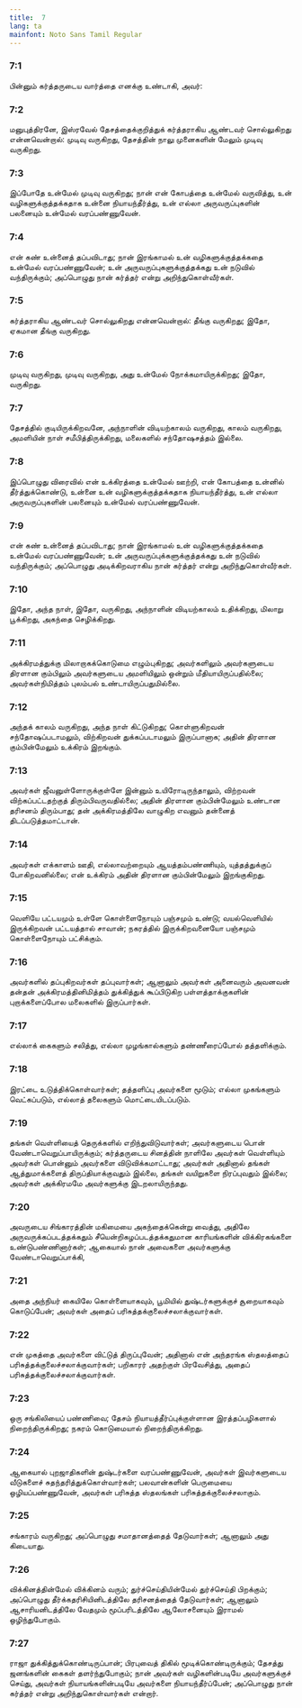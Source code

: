```yaml
---
title:  7
lang: ta
mainfont: Noto Sans Tamil Regular
---
```


###  7:1

பின்னும் கர்த்தருடைய வார்த்தை எனக்கு உண்டாகி, அவர்:

###  7:2

மனுபுத்திரனே, இஸ்ரவேல் தேசத்தைக்குறித்துக் கர்த்தராகிய ஆண்டவர் சொல்லுகிறது என்னவென்றால்: முடிவு வருகிறது, தேசத்தின் நாலு முனைகளின் மேலும் முடிவு வருகிறது.

###  7:3

இப்போதே உன்மேல் முடிவு வருகிறது; நான் என் கோபத்தை உன்மேல் வருவித்து, உன் வழிகளுக்குத்தக்கதாக உன்னை நியாயந்தீர்த்து, உன் எல்லா அருவருப்புகளின் பலனையும் உன்மேல் வரப்பண்ணுவேன்.

###  7:4

என் கண் உன்னைத் தப்பவிடாது; நான் இரங்காமல் உன் வழிகளுக்குத்தக்கதை உன்மேல் வரப்பண்ணுவேன்; உன் அருவருப்புகளுக்குத்தக்கது உன் நடுவில் வந்திருக்கும்; அப்பொழுது நான் கர்த்தர் என்று அறிந்துகொள்வீர்கள்.

###  7:5

கர்த்தராகிய ஆண்டவர் சொல்லுகிறது என்னவென்றால்: தீங்கு வருகிறது; இதோ, ஏகமான தீங்கு வருகிறது.

###  7:6

முடிவு வருகிறது, முடிவு வருகிறது, அது உன்மேல் நோக்கமாயிருக்கிறது; இதோ, வருகிறது.

###  7:7

தேசத்தில் குடியிருக்கிறவனே, அந்நாளின் விடியற்காலம் வருகிறது, காலம் வருகிறது, அமளியின் நாள் சமீபித்திருக்கிறது, மலைகளில் சந்தோஷசத்தம் இல்லை.

###  7:8

இப்பொழுது விரைவில் என் உக்கிரத்தை உன்மேல் ஊற்றி, என் கோபத்தை உன்னில் தீர்த்துக்கொண்டு, உன்னை உன் வழிகளுக்குத்தக்கதாக நியாயந்தீர்த்து, உன் எல்லா அருவருப்புகளின் பலனையும் உன்மேல் வரப்பண்ணுவேன்.

###  7:9

என் கண் உன்னைத் தப்பவிடாது; நான் இரங்காமல் உன் வழிகளுக்குத்தக்கதை உன்மேல் வரப்பண்ணுவேன்; உன் அருவருப்புக்களுக்குத்தக்கது உன் நடுவில் வந்திருக்கும்; அப்பொழுது அடிக்கிறவராகிய நான் கர்த்தர் என்று அறிந்துகொள்வீர்கள்.

###  7:10

இதோ, அந்த நாள், இதோ, வருகிறது, அந்நாளின் விடியற்காலம் உதிக்கிறது, மிலாறு பூக்கிறது, அகந்தை செழிக்கிறது.

###  7:11

அக்கிரமத்துக்கு மிலாறாகக்கொடுமை எழும்புகிறது; அவர்களிலும் அவர்களுடைய திரளான கும்பிலும் அவர்களுடைய அமளியிலும் ஒன்றும் மீதியாயிருப்பதில்லை; அவர்கள்நிமித்தம் புலம்பல் உண்டாயிருப்பதுமில்லை.

###  7:12

அந்தக் காலம் வருகிறது, அந்த நாள் கிட்டுகிறது; கொள்ளுகிறவன் சந்தோஷப்படாமலும், விற்கிறவன் துக்கப்படாமலும் இருப்பானாக; அதின் திரளான கும்பின்மேலும் உக்கிரம் இறங்கும்.

###  7:13

அவர்கள் ஜீவனுள்ளோருக்குள்ளே இன்னும் உயிரோடிருந்தாலும், விற்றவன் விற்கப்பட்டதற்குத் திரும்பிவருவதில்லை; அதின் திரளான கும்பின்மேலும் உண்டான தரிசனம் திரும்பாது; தன் அக்கிரமத்திலே வாழுகிற எவனும் தன்னைத் திடப்படுத்தமாட்டான்.

###  7:14

அவர்கள் எக்காளம் ஊதி, எல்லாவற்றையும் ஆயத்தம்பண்ணியும், யுத்தத்துக்குப் போகிறவனில்லை; என் உக்கிரம் அதின் திரளான கும்பின்மேலும் இறங்குகிறது.

###  7:15

வெளியே பட்டயமும் உள்ளே கொள்ளைநோயும் பஞ்சமும் உண்டு; வயல்வெளியில் இருக்கிறவன் பட்டயத்தால் சாவான்; நகரத்தில் இருக்கிறவனையோ பஞ்சமும் கொள்ளைநோயும் பட்சிக்கும்.

###  7:16

அவர்களில் தப்புகிறவர்கள் தப்புவார்கள்; ஆனாலும் அவர்கள் அனைவரும் அவனவன் தன்தன் அக்கிரமத்தினிமித்தம் துக்கித்துக் கூப்பிடுகிற பள்ளத்தாக்குகளின் புறாக்களைப்போல மலைகளில் இருப்பார்கள்.

###  7:17

எல்லாக் கைகளும் சலித்து, எல்லா முழங்கால்களும் தண்ணீரைப்போல் தத்தளிக்கும்.

###  7:18

இரட்டை உடுத்திக்கொள்வார்கள்; தத்தளிப்பு அவர்களை மூடும்; எல்லா முகங்களும் வெட்கப்படும், எல்லாத் தலைகளும் மொட்டையிடப்படும்.

###  7:19

தங்கள் வெள்ளியைத் தெருக்களில் எறிந்துவிடுவார்கள்; அவர்களுடைய பொன் வேண்டாவெறுப்பாயிருக்கும்; கர்த்தருடைய சினத்தின் நாளிலே அவர்கள் வெள்ளியும் அவர்கள் பொன்னும் அவர்களை விடுவிக்கமாட்டாது; அவர்கள் அதினால் தங்கள் ஆத்துமாக்களைத் திருப்தியாக்குவதும் இல்லை, தங்கள் வயிறுகளை நிரப்புவதும் இல்லை; அவர்கள் அக்கிரமமே அவர்களுக்கு இடறலாயிருந்தது.

###  7:20

அவருடைய சிங்காரத்தின் மகிமையை அகந்தைக்கென்று வைத்து, அதிலே அருவருக்கப்படத்தக்கதும் சீயென்றிகழப்படத்தக்கதுமான காரியங்களின் விக்கிரகங்களை உண்டுபண்ணினார்கள்; ஆகையால் நான் அவைகளை அவர்களுக்கு வேண்டாவெறுப்பாக்கி,

###  7:21

அதை அந்நியர் கையிலே கொள்ளையாகவும், பூமியில் துஷ்டர்களுக்குச் சூறையாகவும் கொடுப்பேன்; அவர்கள் அதைப் பரிசுத்தக்குலைச்சலாக்குவார்கள்.

###  7:22

என் முகத்தை அவர்களை விட்டுத் திருப்புவேன்; அதினால் என் அந்தரங்க ஸ்தலத்தைப் பரிசுத்தக்குலைச்சலாக்குவார்கள்; பறிகாரர் அதற்குள் பிரவேசித்து, அதைப் பரிசுத்தக்குலைச்சலாக்குவார்கள்.

###  7:23

ஒரு சங்கிலியைப் பண்ணிவை; தேசம் நியாயத்தீர்ப்புக்குள்ளான இரத்தப்பழிகளால் நிறைந்திருக்கிறது; நகரம் கொடுமையால் நிறைந்திருக்கிறது.

###  7:24

ஆகையால் புறஜாதிகளின் துஷ்டர்களை வரப்பண்ணுவேன், அவர்கள் இவர்களுடைய வீடுகளைச் சுதந்தரித்துக்கொள்வார்கள்; பலவான்களின் பெருமையை ஒழியப்பண்ணுவேன், அவர்கள் பரிசுத்த ஸ்தலங்கள் பரிசுத்தக்குலைச்சலாகும்.

###  7:25

சங்காரம் வருகிறது; அப்பொழுது சமாதானத்தைத் தேடுவார்கள்; ஆனாலும் அது கிடையாது.

###  7:26

விக்கினத்தின்மேல் விக்கினம் வரும்; துர்ச்செய்தியின்மேல் துர்ச்செய்தி பிறக்கும்; அப்பொழுது தீர்க்கதரிசியினிடத்திலே தரிசனத்தைத் தேடுவார்கள்; ஆனாலும் ஆசாரியனிடத்திலே வேதமும் மூப்பரிடத்திலே ஆலோசனையும் இராமல் ஒழிந்துபோகும்.

###  7:27

ராஜா துக்கித்துக்கொண்டிருப்பான்; பிரபுவைத் திகில் மூடிக்கொண்டிருக்கும்; தேசத்து ஜனங்களின் கைகள் தளர்ந்துபோகும்; நான் அவர்கள் வழிகளின்படியே அவர்களுக்குச் செய்து, அவர்கள் நியாயங்களின்படியே அவர்களை நியாயந்தீர்ப்பேன்; அப்பொழுது நான் கர்த்தர் என்று அறிந்துகொள்வார்கள் என்றார்.

